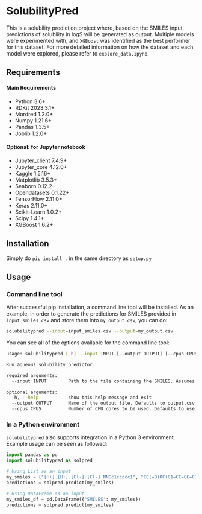 # SolubilityPred

This is a solubility prediction project where, based on the SMILES input, predictions of solubility in logS will be generated as output.
Multiple models were experimented with, and `XGBoost` was identified as the best performer for this dataset.
For more detailed information on how the dataset and each model were explored, please refer to `explore_data.ipynb`.

## Requirements

#### Main Requirements
- Python 3.6+
- RDKit 2023.3.1+
- Mordred 1.2.0+
- Numpy 1.21.6+
- Pandas 1.3.5+
- Joblib 1.2.0+

#### Optional: for Jupyter notebook
- Jupyter_client 7.4.9+
- Jupyter_core 4.12.0+
- Kaggle 1.5.16+
- Matplotlib 3.5.3+
- Seaborn 0.12.2+
- Opendatasets 0.1.22+
- TensorFlow 2.11.0+
- Keras 2.11.0+
- Scikit-Learn 1.0.2+
- Scipy 1.4.1+
- XGBoost 1.6.2+

## Installation

Simply do `pip install .` in the same directory as `setup.py`

## Usage

### Command line tool

After successful pip installation, a command line tool will be installed.
As an example, in order to generate the predictions for SMILES provided in `input_smiles.csv` and store them into `my_output.csv`, you can do:

```bash
solubilitypred --input=input_smiles.csv --output=my_output.csv
```

You can see all of the options available for the command line tool:

```bash
usage: solubilitypred [-h] --input INPUT [--output OUTPUT] [--cpus CPUS]

Run aqueous solubility predictor

required arguments:
  --input INPUT        Path to the file containing the SMILES. Assumes the content is 1 SMILE per line. Accepts CSV or TXT format.

optional arguments:
  -h, --help           show this help message and exit
  --output OUTPUT      Name of the output file. Defaults to output.csv. Accepts CSV or TXT format. Note this will overwrite the content of the output file.
  --cpus CPUS          Number of CPU cores to be used. Defaults to use all available cores. Must be between 1 and the number of available CPU cores.
```

### In a Python environment

`solubilitypred` also supports integration in a Python 3 environment. Example usage can be seen as followed:

```python
import pandas as pd
import solubilitypred as solpred

# Using List as an input
my_smiles = ["[H+].[H+].[Cl-].[Cl-].NNCc1ccccc1", "CC(=O)OC(C1=CC=CC=C1)C(Cl)(Cl)Cl", "CO[P](=O)(OC)OC=C(Cl)Cl", "[Na+].[Cl-]"]
predictions = solpred.predict(my_smiles)

# Using DataFrame as an input
my_smiles_df = pd.DataFrame({"SMILES": my_smiles})
predictions = solpred.predict(my_smiles)
```
